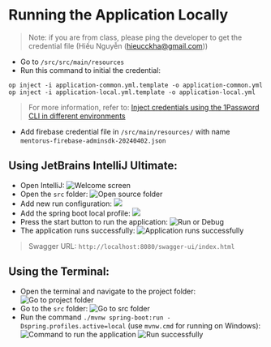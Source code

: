 # Running the Application Locally

> Note: if you are from class, please ping the developer to get the credential file (Hiếu Nguyễn (hieucckha@gmail.com))

- Go to `/src/src/main/resources`
- Run this command to initial the credential:
```shell
op inject -i application-common.yml.template -o application-common.yml
op inject -i application-local.yml.template -o application-local.yml
```

> For more information, refer to: [Inject credentials using the 1Password CLI in different environments](https://developer.1password.com/docs/cli/secrets-config-files/#step-3-differentiate-between-environments)

- Add firebase credential file in `/src/main/resources/` with name `mentorus-firebase-adminsdk-20240402.json`

## Using JetBrains IntelliJ Ultimate:

- Open IntelliJ:
  ![Welcome screen](imgs/intellij-screen-welcome.png)
- Open the `src` folder:
  ![Open source folder](imgs/choose-source-backend.png)
- Add new run configuration:
  ![](imgs/add-springboot-run.png)
- Add the spring boot local profile:
  ![](imgs/add-springboot-profile.png)
- Press the start button to run the application:
  ![Run or Debug](imgs/run-or-debug-program.png)
- The application runs successfully:
  ![Application runs successfully](imgs/application-ran-successfully.png)

> Swagger URL: `http://localhost:8080/swagger-ui/index.html`

## Using the Terminal:

- Open the terminal and navigate to the project folder:
  ![Go to project folder](imgs/go-to-project-folder.png)
- Go to the `src` folder:
  ![Go to src folder](imgs/go-to-src-folder.png)
- Run the command `./mvnw spring-boot:run -Dspring.profiles.active=local` (use `mvnw.cmd` for running on Windows):
  ![Command to run the application](imgs/cli-command-run-application.png)
  ![Run successfully](imgs/cli-runs-successfully.png)
